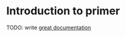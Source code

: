 # Introduction to primer

TODO: write [great documentation](http://jacobian.org/writing/what-to-write/)
